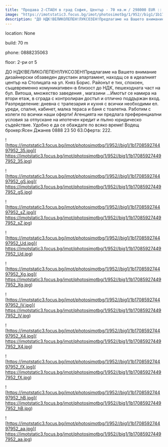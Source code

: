 ```yaml
---
title: "Продава 2-СТАЕН в град София, Център - 70 кв.м / 298000 EUR :: imot.bg Обява"
image: "https://imotstatic3.focus.bg/imot/photosimotbg/1/952//big1/1b170859274497952_Sf.jpg"
description: "ДО НДК!ВЕЛИКОЛЕПЕН!ЛУКСОЗЕН!Предлагаме на Вашето внимание дизайнерски обзаведен двустаен апартамент, находщ се в идеалният център на Столицата на ул. Княз Борис. Районът е тих, спокоен, същевременно комуникативен-в близост до НДК, пешеходната част на бул. Витоша, множество заведения , магазини ...Имотът се намира на втори етаж, в сграда с контролиран достъп и отлично поддържан вход. Разпределение: дневна с трапезария и кухня с всички необходими  ел. уреди,  спалня, кабинет, малка тераса и баня с тоалетна.  Работим с колеги по всички наши оферти! Агенцията ни предлага преференциални условия за отпускане на ипотечен кредит и пълно юридическо съдействие. Удобно е да се обаждате по всяко време! Водещ брокер:Ясен Джанев 0888 23 50 63.Оферта: 222."
---
```


location: None

build: 70 m

phone: 0888235063

floor: 2-ри от 5

ДО НДК!ВЕЛИКОЛЕПЕН!ЛУКСОЗЕН!Предлагаме на Вашето внимание дизайнерски обзаведен двустаен апартамент, находщ се в идеалният център на Столицата на ул. Княз Борис. Районът е тих, спокоен, същевременно комуникативен-в близост до НДК, пешеходната част на бул. Витоша, множество заведения , магазини ...Имотът се намира на втори етаж, в сграда с контролиран достъп и отлично поддържан вход. Разпределение: дневна с трапезария и кухня с всички необходими  ел. уреди,  спалня, кабинет, малка тераса и баня с тоалетна.  Работим с колеги по всички наши оферти! Агенцията ни предлага преференциални условия за отпускане на ипотечен кредит и пълно юридическо съдействие. Удобно е да се обаждате по всяко време! Водещ брокер:Ясен Джанев 0888 23 50 63.Оферта: 222.


![https://imotstatic3.focus.bg/imot/photosimotbg/1/952//big1/1b170859274497952_35.jpg]( https://imotstatic3.focus.bg/imot/photosimotbg/1/952//big1/1b170859274497952_35.jpg)


![https://imotstatic3.focus.bg/imot/photosimotbg/1/952//big1/1b170859274497952_gS.jpg]( https://imotstatic3.focus.bg/imot/photosimotbg/1/952//big1/1b170859274497952_gS.jpg)


![https://imotstatic3.focus.bg/imot/photosimotbg/1/952//big1/1b170859274497952_sZ.jpg]( https://imotstatic3.focus.bg/imot/photosimotbg/1/952//big1/1b170859274497952_sZ.jpg)


![https://imotstatic3.focus.bg/imot/photosimotbg/1/952//big1/1b170859274497952_Ud.jpg]( https://imotstatic3.focus.bg/imot/photosimotbg/1/952//big1/1b170859274497952_Ud.jpg)


![https://imotstatic3.focus.bg/imot/photosimotbg/1/952//big1/1b170859274497952_Xg.jpg]( https://imotstatic3.focus.bg/imot/photosimotbg/1/952//big1/1b170859274497952_Xg.jpg)


![https://imotstatic3.focus.bg/imot/photosimotbg/1/952//big1/1b170859274497952_lV.jpg]( https://imotstatic3.focus.bg/imot/photosimotbg/1/952//big1/1b170859274497952_lV.jpg)


![https://imotstatic3.focus.bg/imot/photosimotbg/1/952//big1/1b170859274497952_X4.jpg]( https://imotstatic3.focus.bg/imot/photosimotbg/1/952//big1/1b170859274497952_X4.jpg)


![https://imotstatic3.focus.bg/imot/photosimotbg/1/952//big1/1b170859274497952_fX.jpg]( https://imotstatic3.focus.bg/imot/photosimotbg/1/952//big1/1b170859274497952_fX.jpg)


![https://imotstatic3.focus.bg/imot/photosimotbg/1/952//big1/1b170859274497952_hB.jpg]( https://imotstatic3.focus.bg/imot/photosimotbg/1/952//big1/1b170859274497952_hB.jpg)


![https://imotstatic3.focus.bg/imot/photosimotbg/1/952//big1/1b170859274497952_aa.jpg]( https://imotstatic3.focus.bg/imot/photosimotbg/1/952//big1/1b170859274497952_aa.jpg)


